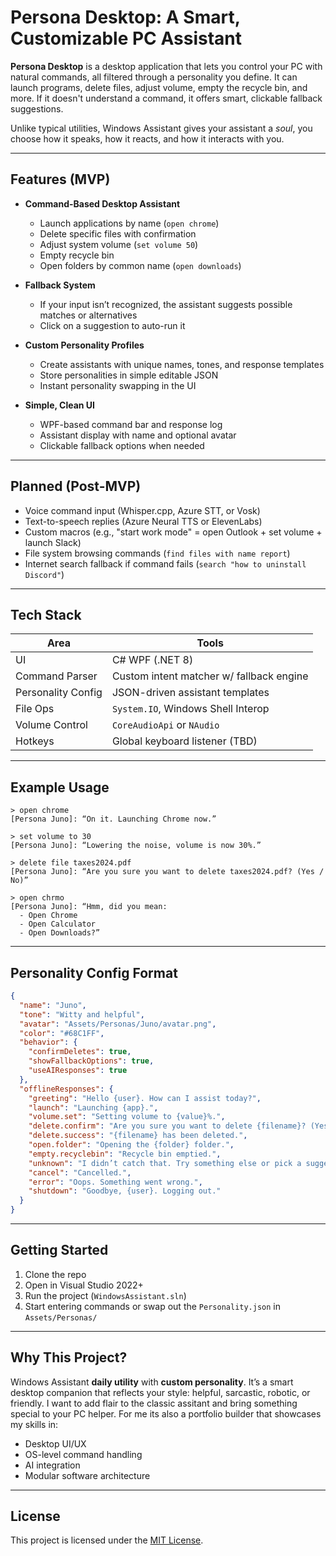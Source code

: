 # Persona Desktop: A Smart, Customizable PC Assistant

**Persona Desktop** is a desktop application that lets you control your PC with natural commands, all filtered through a personality you define. It can launch programs, delete files, adjust volume, empty the recycle bin, and more. If it doesn't understand a command, it offers smart, clickable fallback suggestions.

Unlike typical utilities, Windows Assistant gives your assistant a *soul*, you choose how it speaks, how it reacts, and how it interacts with you.

---

## Features (MVP)

- **Command-Based Desktop Assistant**
  - Launch applications by name (`open chrome`)
  - Delete specific files with confirmation
  - Adjust system volume (`set volume 50`)
  - Empty recycle bin
  - Open folders by common name (`open downloads`)

- **Fallback System**
  - If your input isn’t recognized, the assistant suggests possible matches or alternatives
  - Click on a suggestion to auto-run it

- **Custom Personality Profiles**
  - Create assistants with unique names, tones, and response templates
  - Store personalities in simple editable JSON
  - Instant personality swapping in the UI

- **Simple, Clean UI**
  - WPF-based command bar and response log
  - Assistant display with name and optional avatar
  - Clickable fallback options when needed

---

## Planned (Post-MVP)

- Voice command input (Whisper.cpp, Azure STT, or Vosk)
- Text-to-speech replies (Azure Neural TTS or ElevenLabs)
- Custom macros (e.g., "start work mode" = open Outlook + set volume + launch Slack)
- File system browsing commands (`find files with name report`)
- Internet search fallback if command fails (`search "how to uninstall Discord"`)

---

## Tech Stack

| Area | Tools |
|------|-------|
| UI | C# WPF (.NET 8) |
| Command Parser | Custom intent matcher w/ fallback engine |
| Personality Config | JSON-driven assistant templates |
| File Ops | `System.IO`, Windows Shell Interop |
| Volume Control | `CoreAudioApi` or `NAudio` |
| Hotkeys | Global keyboard listener (TBD) |

---

## Example Usage

```
> open chrome  
[Persona Juno]: “On it. Launching Chrome now.”

> set volume to 30  
[Persona Juno]: “Lowering the noise, volume is now 30%.”

> delete file taxes2024.pdf  
[Persona Juno]: “Are you sure you want to delete taxes2024.pdf? (Yes / No)”

> open chrmo  
[Persona Juno]: “Hmm, did you mean:
  - Open Chrome
  - Open Calculator
  - Open Downloads?”
```

---

## Personality Config Format

```json
{
  "name": "Juno",
  "tone": "Witty and helpful",
  "avatar": "Assets/Personas/Juno/avatar.png",
  "color": "#68C1FF",
  "behavior": {
    "confirmDeletes": true,
    "showFallbackOptions": true,
    "useAIResponses": true
  },
  "offlineResponses": {
    "greeting": "Hello {user}. How can I assist today?",
    "launch": "Launching {app}.",
    "volume.set": "Setting volume to {value}%.",
    "delete.confirm": "Are you sure you want to delete {filename}? (Yes / No)",
    "delete.success": "{filename} has been deleted.",
    "open.folder": "Opening the {folder} folder.",
    "empty.recyclebin": "Recycle bin emptied.",
    "unknown": "I didn’t catch that. Try something else or pick a suggestion.",
    "cancel": "Cancelled.",
    "error": "Oops. Something went wrong.",
    "shutdown": "Goodbye, {user}. Logging out."
  }
}
```

---

## Getting Started

1. Clone the repo
2. Open in Visual Studio 2022+
3. Run the project (`WindowsAssistant.sln`)
4. Start entering commands or swap out the `Personality.json` in `Assets/Personas/`

---

## Why This Project?

Windows Assistant **daily utility** with **custom personality**. It’s a smart desktop companion that reflects your style: helpful, sarcastic, robotic, or friendly. I want to add flair to the classic assitant and bring something special to your PC helper. For me its also a portfolio builder that showcases my skills in:
- Desktop UI/UX
- OS-level command handling
- AI integration
- Modular software architecture

---

## License

This project is licensed under the [MIT License](https://opensource.org/licenses/MIT).

